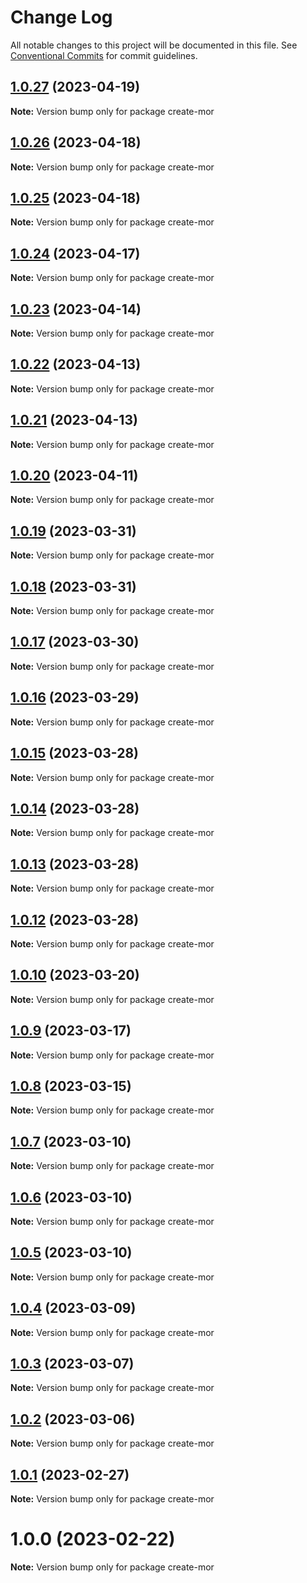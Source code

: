 # Change Log

All notable changes to this project will be documented in this file.
See [Conventional Commits](https://conventionalcommits.org) for commit guidelines.

## [1.0.27](https://github.com/eleme/morjs/compare/v1.0.26...v1.0.27) (2023-04-19)

**Note:** Version bump only for package create-mor





## [1.0.26](https://github.com/eleme/morjs/compare/v1.0.25...v1.0.26) (2023-04-18)

**Note:** Version bump only for package create-mor





## [1.0.25](https://github.com/eleme/morjs/compare/v1.0.24...v1.0.25) (2023-04-18)

**Note:** Version bump only for package create-mor





## [1.0.24](https://github.com/eleme/morjs/compare/v1.0.23...v1.0.24) (2023-04-17)

**Note:** Version bump only for package create-mor





## [1.0.23](https://github.com/eleme/morjs/compare/v1.0.22...v1.0.23) (2023-04-14)

**Note:** Version bump only for package create-mor





## [1.0.22](https://github.com/eleme/morjs/compare/v1.0.21...v1.0.22) (2023-04-13)

**Note:** Version bump only for package create-mor





## [1.0.21](https://github.com/eleme/morjs/compare/v1.0.20...v1.0.21) (2023-04-13)

**Note:** Version bump only for package create-mor





## [1.0.20](https://github.com/eleme/morjs/compare/v1.0.19...v1.0.20) (2023-04-11)

**Note:** Version bump only for package create-mor





## [1.0.19](https://github.com/eleme/morjs/compare/v1.0.18...v1.0.19) (2023-03-31)

**Note:** Version bump only for package create-mor





## [1.0.18](https://github.com/eleme/morjs/compare/v1.0.17...v1.0.18) (2023-03-31)

**Note:** Version bump only for package create-mor





## [1.0.17](https://github.com/eleme/morjs/compare/v1.0.16...v1.0.17) (2023-03-30)

**Note:** Version bump only for package create-mor





## [1.0.16](https://github.com/eleme/morjs/compare/v1.0.15...v1.0.16) (2023-03-29)

**Note:** Version bump only for package create-mor





## [1.0.15](https://github.com/eleme/morjs/compare/v1.0.14...v1.0.15) (2023-03-28)

**Note:** Version bump only for package create-mor





## [1.0.14](https://github.com/eleme/morjs/compare/v1.0.13...v1.0.14) (2023-03-28)

**Note:** Version bump only for package create-mor





## [1.0.13](https://github.com/eleme/morjs/compare/v1.0.12...v1.0.13) (2023-03-28)

**Note:** Version bump only for package create-mor





## [1.0.12](https://github.com/eleme/morjs/compare/v1.0.11...v1.0.12) (2023-03-28)

**Note:** Version bump only for package create-mor





## [1.0.10](https://github.com/eleme/morjs/compare/v1.0.9...v1.0.10) (2023-03-20)

**Note:** Version bump only for package create-mor





## [1.0.9](https://github.com/eleme/morjs/compare/v1.0.8...v1.0.9) (2023-03-17)

**Note:** Version bump only for package create-mor





## [1.0.8](https://github.com/eleme/morjs/compare/v1.0.7...v1.0.8) (2023-03-15)

**Note:** Version bump only for package create-mor





## [1.0.7](https://github.com/eleme/morjs/compare/v1.0.6...v1.0.7) (2023-03-10)

**Note:** Version bump only for package create-mor





## [1.0.6](https://github.com/eleme/morjs/compare/v1.0.5...v1.0.6) (2023-03-10)

**Note:** Version bump only for package create-mor





## [1.0.5](https://github.com/eleme/morjs/compare/v1.0.4...v1.0.5) (2023-03-10)

**Note:** Version bump only for package create-mor





## [1.0.4](https://github.com/eleme/morjs/compare/v1.0.3...v1.0.4) (2023-03-09)

**Note:** Version bump only for package create-mor





## [1.0.3](https://github.com/eleme/morjs/compare/v1.0.2...v1.0.3) (2023-03-07)

**Note:** Version bump only for package create-mor





## [1.0.2](https://github.com/eleme/morjs/compare/v1.0.1...v1.0.2) (2023-03-06)

**Note:** Version bump only for package create-mor





## [1.0.1](https://github.com/eleme/morjs/compare/v1.0.0...v1.0.1) (2023-02-27)

**Note:** Version bump only for package create-mor





# 1.0.0 (2023-02-22)

**Note:** Version bump only for package create-mor
